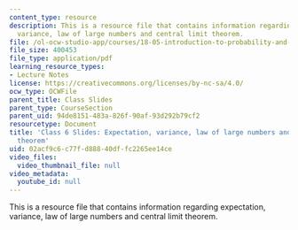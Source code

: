 ```yaml
---
content_type: resource
description: This is a resource file that contains information regarding expectation,
  variance, law of large numbers and central limit theorem.
file: /ol-ocw-studio-app/courses/18-05-introduction-to-probability-and-statistics-spring-2014/02acf9c6c77fd88840dffc2265ee14ce_MIT18_05S14_class6slides.pdf
file_size: 400453
file_type: application/pdf
learning_resource_types:
- Lecture Notes
license: https://creativecommons.org/licenses/by-nc-sa/4.0/
ocw_type: OCWFile
parent_title: Class Slides
parent_type: CourseSection
parent_uid: 94de8151-483a-826f-90af-93d292b79cf2
resourcetype: Document
title: 'Class 6 Slides: Expectation, variance, law of large numbers and central limit
  theorem'
uid: 02acf9c6-c77f-d888-40df-fc2265ee14ce
video_files:
  video_thumbnail_file: null
video_metadata:
  youtube_id: null
---
```

This is a resource file that contains information regarding expectation, variance, law of large numbers and central limit theorem.